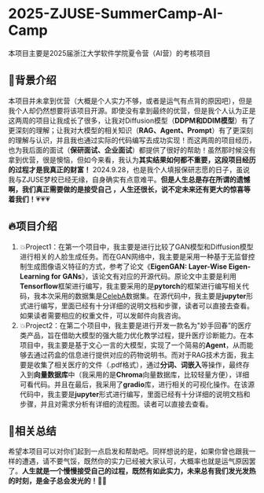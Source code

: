 # 2025-ZJUSE-SummerCamp-AI-Camp
本项目主要是2025届浙江大学软件学院夏令营（AI营）的考核项目

## :wave:背景介绍

本项目并未拿到优营（大概是个人实力不够，或者是运气有点背的原因吧），但是我个人却仍然想要将该项目开源。即使没有拿到最终的优营，但是我个人认为正是这两周的项目让我成长了很多，让我对Diffusion模型（**DDPM和DDIM模型**）有了更深刻的理解；让我对大模型的相关知识（**RAG、Agent、Prompt**）有了更深刻的理解与认识，并且我也通过实际的代码编写去成功实现！而这两周的项目经历，也为我后面的面试（**保研面试、企业面试**）都提供了很好的帮助！虽然那时候没有拿到优营，很是懊恼，但如今来看，我认为**其实结果如何都不重要，这段项目经历的过程才是我真正的财富！**
2024.9.28，也是我个人填报保研志愿的日子，虽说我与ZJUSE梦校已经无缘，自身确实有点意难平。**但是人生总是存在所谓的遗憾啊，我们真正需要做的是接受自己 ，人生还很长，说不定未来还有更大的惊喜等着我们！**:heartpulse::heartpulse::heartpulse:

## :fire:项目介绍

1. :collision:Project1：在第一个项目中，我主要是进行比较了GAN模型和Diffusion模型进行相关的人脸生成任务。而在GAN网络中，我主要是采用一种基于无监督控制生成图像语义特征的方式，参考了论文《**EigenGAN: Layer-Wise Eigen-Learning for GANs**》，该论文有对应的开源代码。原论文中主要是利用**Tensorflow**框架进行编写，我主要采用的是**pytorch**的框架进行编写相关代码，我本次采用的数据集是[CelebA](https://www.kaggle.com/datasets/jessicali9530/celeba-dataset)数据集。在源代码中，我主要是**jupyter**形式进行编写，里面已经有十分详细的说明文档和步骤，读者可以直接去查看。如果读者需要相应的权重文件，可以发邮件向我咨询。
2. :collision:Project2：在第二个项目中，我主要是进行开发一款名为"妙手回春”的医疗类产品，旨在借助大模型的强大能力优化教学过程，提升医疗诊断能力。在本项目中，我主要是基于文心一言的大模型，实现了一个简易的**Agent**，从而能够去通过药盒的信息进行提供对应的药物说明书。而对于RAG技术方面，我主要是收集了相关医疗的文件（.pdf格式），通过**分词、词嵌入**等操作，最终存入到**向量数据库**中（我采用的是**Chroma**向量数据库，比较轻量方便），详细可看代码。并且在最后，我采用了**gradio**库，进行相关的可视化操作。在该源代码中，我主要是**jupyter**形式进行编写，里面已经有十分详细的说明文档和步骤，并且对需求分析有详细的流程图。读者可以直接去查看。

## :muscle:相关总结

希望本项目可以对你们起到一点启发和帮助吧。同样想说的是，如果你曾也跟我一样的遭遇，请不要气馁，既然你的实力已经被大家认可，大概率也就是运气原因罢了。**人生就是一个慢慢接受自己的过程，既然有如此实力，未来总有我们发光发热的时刻，是金子总会发光的！**:star2::star2:

